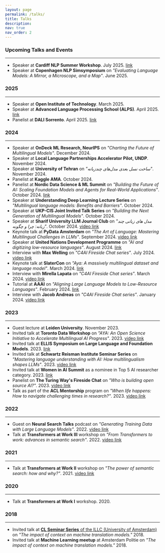```yaml
---
layout: page
permalink: /talks/
title: Talks
description: 
nav: true
nav_order: 2
---
```



### Upcoming Talks and Events
<hr>

- Speaker at **Cardiff NLP Summer Workshop**. July 2025. [link](https://www.cardiffnlpworkshop.org/)
- Speaker at **Copenhagen NLP Simsymposium** on *"Evaluating Language Models: A Mirror, a Microscope, and a Map"*. June 2025.

### 2025
<hr>

- Speaker at **Open Institute of Technology**. March 2025.
- Speaker at **Advanced Language Processing School (ALPS)**. April 2025. [link](https://lig-alps.imag.fr/index.php/speakers/)
- Panelist at **DALI Sorrento**. April 2025. [link](https://dalimeeting.org/sorrento2025/)

### 2024
<hr>

- Speaker at **OnDeck ML Research, NeurIPS** on *"Charting the Future of Multilingual Models"*. December 2024.
- Speaker at **Local Language Partnerships Accelerator Pilot, UNDP**. November 2024.
- Speaker at **University of Tehran** on *"ساخت نسل بعدی مدل‌های چندزبانه"*. November 2024.
- Panelist at **Kaggle AMA**. October 2024.
- Panelist at **Nordic Data Science & ML Summit** on *"Building the Future of AI: Scaling Foundation Models and Agents for Real-World Applications"*. October 2024. [link](https://ndsmlsummit.com/speakers/)
- Speaker at **Understanding Deep Learning Lecture Series** on *"Multilingual language models: Benefits and Barriers"*. October 2024.
- Speaker at **UKP-CIS Joint Invited Talk Series** on *"Building the Next Generation of Multilingual Models"*. October 2024.
- Speaker at **Sharif University LLM Journal Club** on *"مدل های زبانی چند زبانه: چرا و چگونه"*. October 2024. [video link](https://www.youtube.com/watch?v=rPeeNwoBZEg)
- Keynote talk at **PyData Amsterdam** on *"The Art of Language: Mastering Multilingual Challenges in LLMs"*. September 2024. [video link](https://www.youtube.com/watch?v=pQgMUhaeuxA)
- Speaker at **United Nations Development Programme** on *"AI and digitizing low-resource languages"*. August 2024. [link](https://x.com/UNDP)
- Interview with **Max Welling** on *"C4AI Fireside Chat series"*. July 2024. [video link](https://www.youtube.com/watch?v=4I09wBeP-GI&list=PLLalUvky4CLLN4XmiJJ4dBBhqRKmkxRYk)
- Keynote talk at **SlaterCon** on *"Aya: A massively multilingual dataset and language model"*. March 2024. [link](https://slator.com/event/slatorcon-remote-march-2024/)
- Interview with **Mirella Lapata** on *"C4AI Fireside Chat series"*. March 2024. [video link](https://www.youtube.com/watch?v=6TS_ZetD3HY&list=PLLalUvky4CLLN4XmiJJ4dBBhqRKmkxRYk)
- Tutorial at **AAAI** on *"Aligning Large Language Models to Low-Resource Languages"*. February 2024. [link](https://aaai.org/aaai-conference/aaai-24-tutorial-and-lab-list/#tq11)
- Interview with **Jacob Andreas** on *"C4AI Fireside Chat series"*. January 2024. [video link](https://www.youtube.com/watch?v=bAxqt5DybPE&list=PLLalUvky4CLLN4XmiJJ4dBBhqRKmkxRYk)


### 2023
<hr>

- Guest lecture at **Leiden University**. November 2023.
- Invited talk at **Toronto Data Workshop** on *"AYA: An Open Science Initiative to Accelerate Multilingual AI Progress"*. 2023. [video link](https://www.youtube.com/watch?v=kVOKtJ8ZTgI)
- Invited talk at **ELLIS Symposium on Large Language and Foundation Models**. 2023. [link](https://sites.google.com/view/ellisfms2023/)
- Invited talk at **Schwartz Reisman Institute Seminar Series** on *"Mastering language understanding with AI: How multilingualism shapes LLMs"*. 2023. [video link](https://www.youtube.com/watch?v=qTR2J7sNXK8)
- Invited talk at **Women in AI Summit** as a nominee in Top 5 AI researcher category. 2023. [link](https://womeninai.nl/2023/11/08/wai-summit-top-5-award-nominees/)
- Panelist on **The Turing Way's Fireside Chat** on *"Who is building open source AI?"*. 2023. [video link](https://www.youtube.com/watch?v=e8EBI1ocxt4)
- Talk as part of the **ACL Mentorship** program on *"When life happens: How to navigate challenging times in research?"*. 2023. [video link](https://www.youtube.com/watch?v=g59P3YiqRxU)

### 2022
<hr>

- Guest on **Neural Search Talks** podcast on *"Generating Training Data with Large Language Models"*. 2022. [video link](https://www.youtube.com/watch?v=MlxZI_bFD8U&t=2350s)
- Talk at **Transformers at Work III** workshop on *"From Transformers to work: advances in semantic search"*. 2022. [video link](https://www.youtube.com/watch?v=iHjiW0kRy3s&list=PLqoeA19j2q9iV3VIlmu2rk7r247zjvUM9&index=3&t=5s)

### 2021
<hr>

- Talk at **Transformers at Work II** workshop on *"The power of semantic search: how and why?"*. 2021. [video link](https://www.youtube.com/watch?v=a6JVtQIJFD8&list=PLqoeA19j2q9iV3VIlmu2rk7r247zjvUM9&index=12)

### 2020
<hr>

- Talk at **Transformers at Work I** workshop. 2020.

### 2018
<hr>

- Invited talk at [**CL Seminar Series** of the ILLC (University of Amsterdam)](https://projects.illc.uva.nl/LaCo/CLS/) on *"The impact of context on machine translation models."* 2018.
- Invited talk at **Machine Learning meetup** at Amsterdam Politie on *"The impact of context on machine translation models."* 2018.
